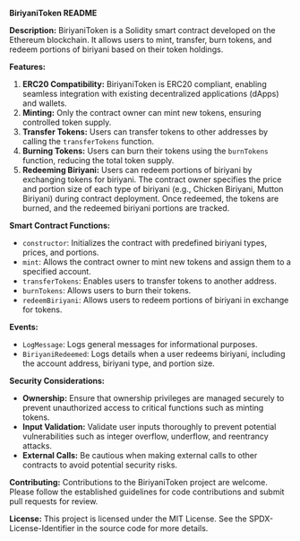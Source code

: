 **BiriyaniToken README**

**Description:**
BiriyaniToken is a Solidity smart contract developed on the Ethereum blockchain. It allows users to mint, transfer, burn tokens, and redeem portions of biriyani based on their token holdings.

**Features:**
1. **ERC20 Compatibility:** BiriyaniToken is ERC20 compliant, enabling seamless integration with existing decentralized applications (dApps) and wallets.
2. **Minting:** Only the contract owner can mint new tokens, ensuring controlled token supply.
3. **Transfer Tokens:** Users can transfer tokens to other addresses by calling the `transferTokens` function.
4. **Burning Tokens:** Users can burn their tokens using the `burnTokens` function, reducing the total token supply.
5. **Redeeming Biriyani:** Users can redeem portions of biriyani by exchanging tokens for biriyani. The contract owner specifies the price and portion size of each type of biriyani (e.g., Chicken Biriyani, Mutton Biriyani) during contract deployment. Once redeemed, the tokens are burned, and the redeemed biriyani portions are tracked.

**Smart Contract Functions:**
- `constructor`: Initializes the contract with predefined biriyani types, prices, and portions.
- `mint`: Allows the contract owner to mint new tokens and assign them to a specified account.
- `transferTokens`: Enables users to transfer tokens to another address.
- `burnTokens`: Allows users to burn their tokens.
- `redeemBiriyani`: Allows users to redeem portions of biriyani in exchange for tokens.

**Events:**
- `LogMessage`: Logs general messages for informational purposes.
- `BiriyaniRedeemed`: Logs details when a user redeems biriyani, including the account address, biriyani type, and portion size.

**Security Considerations:**
- **Ownership:** Ensure that ownership privileges are managed securely to prevent unauthorized access to critical functions such as minting tokens.
- **Input Validation:** Validate user inputs thoroughly to prevent potential vulnerabilities such as integer overflow, underflow, and reentrancy attacks.
- **External Calls:** Be cautious when making external calls to other contracts to avoid potential security risks.

**Contributing:**
Contributions to the BiriyaniToken project are welcome. Please follow the established guidelines for code contributions and submit pull requests for review.

**License:**
This project is licensed under the MIT License. See the SPDX-License-Identifier in the source code for more details.
